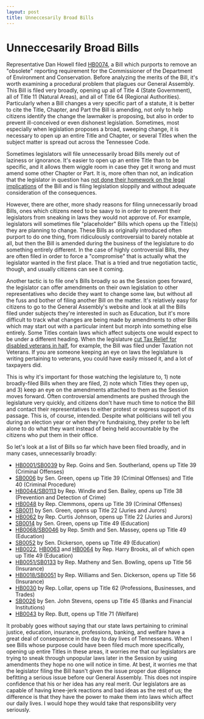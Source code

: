 ```yaml
---
layout: post
title: Unneccesarily Broad Bills
---
```


# Unneccesarily Broad Bills

Representative Dan Howell filed [HB0074](http://wapp.capitol.tn.gov/apps/BillInfo/default.aspx?BillNumber=HB0074&GA=110), a Bill which purports to remove an "obsolete" reporting requirement for the Commissioner of the Department of Environment and Conservation. Before analyzing the merits of the Bill, it's worth examining a procedural problem that plagues our General Assembly. This Bill is filed very broadly, opening up all of Title 4 (State Government), all of Title 11 (Natural Areas), and all of Title 64 (Regional Authorities). Particularly when a Bill changes a very specific part of a statute, it is better to cite the Title, Chapter, and Part the Bill is amending, not only to help citizens identify the change the lawmaker is proposing, but also in order to prevent ill-conceived or even dishonest legislation. Sometimes, most especially when legislation proposes a broad, sweeping change, it is necessary to open up an entire Title and Chapter, or several Titles when the subject matter is spread out across the Tennessee Code. 

Sometimes legislators will file unnecessarily broad Bills merely out of laziness or ignorance. It's easier to open up an entire Title than to be specific, and it allows them wiggle room in case they get it wrong and must amend some other Chapter or Part. It is, more often than not, an indication that the legislator in question has [not done their homework on the legal implications](http://www.sheilabutt.com/rep-sheila-butt-welfare-reform-needed-to-move-tennessee-families-forward/) of the Bill and is filing legislation sloppily and without adequate consideration of the consequences.

However, there are other, more shady reasons for filing unnecessarily broad Bills, ones which citizens need to be saavy to in order to prevent their legislators from sneaking in laws they would not approve of. For example, legislators will sometimes file "placeholder" Bills which opens up the Title(s) they are planning to change. These Bills as originally introduced often purport to do one thing, from ridiculously controversial to barely notable at all, but then the Bill is amended during the business of the legislature to do something entirely different. In the case of highly controversial Bills, they are often filed in order to force a "compromise" that is actually what the legislator wanted in the first place. That is a tried and true negotiation tactic, though, and usually citizens can see it coming.

Another tactic is to file one's Bills broadly so as the Session goes forward, the legislator can offer amendments on their own legislation to other representatives who decide they want to change some law, but without all the fuss and bother of filing another Bill on the matter. It's relatively easy for citizens to go to the General Assembly's website and look at all the Bills filed under subjects they're interested in such as Education, but it's more difficult to track what changes are being made by amendments to other Bills which may start out with a particular intent but morph into something else entirely. Some Titles contain laws which affect subjects one would expect to be under a different heading. When the legislature [cut Tax Relief for disabled veterans in half](http://tennesseeleger.com/2017/01/12/Veteran-Tax-Relief/), for example, the Bill was filed under Taxation not Veterans. If you are someone keeping an eye on laws the legislature is writing pertaining to veterans, you could have easily missed it, and a lot of taxpayers did.

This is why it's important for those watching the legislature to, 1) note broadly-filed Bills when they are filed, 2) note which Titles they open up, and 3) keep an eye on the amendments attached to them as the Session moves forward. Often controversial amendments are pushed through the legislature very quickly, and citizens don't have much time to notice the Bill and contact their representatives to either protest or express support of its passage. This is, of course, intended. Despite what politicians will tell you during an election year or when they're fundraising, they prefer to be left alone to do what they want instead of being held accountable by the citizens who put them in their office.

So let's look at a list of Bills so far which have been filed broadly, and in many cases, unnecessarily broadly:

* [HB0001/SB0039](http://wapp.capitol.tn.gov/apps/BillInfo/default.aspx?BillNumber=HB0001&GA=110) by Rep. Goins and Sen. Southerland, opens up Title 39 (Criminal Offenses)
* [SB0006](http://wapp.capitol.tn.gov/apps/BillInfo/default.aspx?BillNumber=HB0006&GA=110) by Sen. Green, opens up Title 39 (Criminal Offenses) and Title 40 (Criminal Procedure)
* [HB0044/SB0113](http://wapp.capitol.tn.gov/apps/BillInfo/default.aspx?BillNumber=HB0044&GA=110) by Rep. Windle and Sen. Bailey, opens up Title 38 (Prevention and Detection of Crime)
* [HB0048](http://wapp.capitol.tn.gov/apps/BillInfo/default.aspx?BillNumber=HB0048&GA=110) by Rep. Clemmons, opens up Title 39 (Criminal Offenses)
* [SB0011](http://wapp.capitol.tn.gov/apps/BillInfo/default.aspx?BillNumber=SB0011&GA=110) by Sen. Green, opens up Title 22 (Juries and Jurors)
* [HB0062](http://wapp.capitol.tn.gov/apps/BillInfo/default.aspx?BillNumber=HB0062&GA=110) by Rep. Curtis Johnson, opens up Title 22 (Juries and Jurors)
* [SB0014](http://wapp.capitol.tn.gov/apps/BillInfo/default.aspx?BillNumber=SB0014&GA=110) by Sen. Green, opens up Title 49 (Education)
* [HB0068/SB0046](http://wapp.capitol.tn.gov/apps/BillInfo/Default.aspx?BillNumber=HB0068&GA=110) by Rep. Smith and Sen. Massey, opens up Title 49 (Education)
* [SB0052](http://wapp.capitol.tn.gov/apps/BillInfo/default.aspx?BillNumber=SB0052&GA=110) by Sen. Dickerson, opens up Title 49 (Education)
* [HB0022](http://wapp.capitol.tn.gov/apps/BillInfo/default.aspx?BillNumber=HB0022&GA=110), [HB0063](http://wapp.capitol.tn.gov/apps/BillInfo/default.aspx?BillNumber=HB0063&GA=110) and [HB0064](http://wapp.capitol.tn.gov/apps/BillInfo/default.aspx?BillNumber=HB0064&GA=110) by Rep. Harry Brooks, all of which open up Title 49 (Education)
* [HB0051/SB0133](http://wapp.capitol.tn.gov/apps/BillInfo/default.aspx?BillNumber=HB0051&GA=110) by Rep. Matheny and Sen. Bowling, opens up Title 56 (Insurance)
* [HB0018/SB0051](http://wapp.capitol.tn.gov/apps/BillInfo/default.aspx?BillNumber=HB0018&GA=110) by Rep. Williams and Sen. Dickerson, opens up Title 56 (Insurance)
* [HB0030](http://wapp.capitol.tn.gov/apps/BillInfo/default.aspx?BillNumber=HB0030&GA=110) by Rep. Lollar, opens up Title 62 (Professions, Businesses, and Trades)
* [SB0026](http://wapp.capitol.tn.gov/apps/BillInfo/default.aspx?BillNumber=SB0026&GA=110) by Sen. John Stevens, opens up Title 45 (Banks and Financial Institutions)
* [HB0043](http://wapp.capitol.tn.gov/apps/BillInfo/default.aspx?BillNumber=HB0043&GA=110) by Rep. Butt, opens up Title 71 (Welfare)

It probably goes without saying that our state laws pertaining to criminal justice, education, insurance, professions, banking, and welfare have a great deal of consequence in the day to day lives of Tennesseans. When I see Bills whose purpose could have been filed much more specifically, opening up entire Titles in these areas, it worries me that our legislators are trying to sneak through unpopular laws later in the Session by using amendments they hope no one will notice in time. At best, it worries me that the legislator filing the Bill hasn't given the issue proper due diligence befitting a serious issue before our General Assembly. This does not inspire confidence that his or her idea has any real merit. Our legislators are as capable of having knee-jerk reactions and bad ideas as the rest of us; the difference is that they have the power to make them into laws which affect our daily lives. I would hope they would take that responsibility very seriously.




